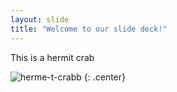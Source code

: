 ```yaml
---
layout: slide
title: "Welcome to our slide deck!"
---
```


This is a hermit crab

![herme-t-crabb](https://octodex.github.com/images/herme-t-crabb.png)
{: .center}

